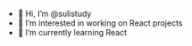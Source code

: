 - 👋 Hi, I’m @sulistudy
- 👀 I’m interested in working on React projects
- 🌱 I’m currently learning React

<!---
solucode22/solucode22 is a ✨ special ✨ repository because its `README.md` (this file) appears on your GitHub profile.
You can click the Preview link to take a look at your changes.
--->
